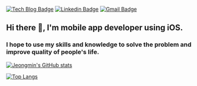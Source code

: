 [![Tech Blog Badge](http://img.shields.io/badge/-Tech%20blog-black?style=flat-square&logo=github&link=https://chris-kim.tistory.com)](https://chris-kim.tistory.com) 
[![Linkedin Badge](https://img.shields.io/badge/-LinkedIn-blue?style=flat-square&logo=Linkedin&logoColor=white&link=https://www.linkedin.com/in/Chris-kim-iOSdeveloper)](https://www.linkedin.com/in/Chris-kim-iOSdeveloper)
[![Gmail Badge](https://img.shields.io/badge/Gmail-d14836?style=flat-square&logo=Gmail&logoColor=white&link=mailto:kimjm9481@gmail.com)](mailto:kimjm9481@gmail.com)

## Hi there 👋, I'm mobile app developer using iOS.
### I hope to use my skills and knowledge  to solve the problem and improve quality of people's life.


[![Jeongmin's GitHub stats](https://github-readme-stats.vercel.app/api?username=kimjm010)](https://github.com/kimjm010/github-readme-stats)


[![Top Langs](https://github-readme-stats.vercel.app/api/top-langs/?username=kimjm010)](https://github.com/anuraghazra/github-readme-stats)




